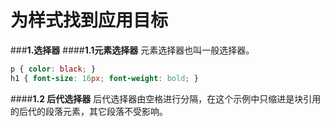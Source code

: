 # 为样式找到应用目标

###**1.选择器**
####**1.1元素选择器**
元素选择器也叫一般选择器。
```css
p { color: black; }
h1 { font-size: 16px; font-weight: bold; }
```

####**1.2 后代选择器**
后代选择器由空格进行分隔，在这个示例中只缩进是块引用的后代的段落元素，其它段落不受影响。